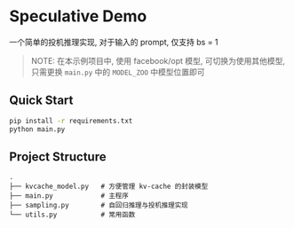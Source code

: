# Speculative Demo

一个简单的投机推理实现, 对于输入的 prompt, 仅支持 bs = 1

> NOTE: 在本示例项目中, 使用 facebook/opt 模型, 可切换为使用其他模型, 只需更换 `main.py` 中的 `MODEL_ZOO` 中模型位置即可

## Quick Start
```bash
pip install -r requirements.txt
python main.py
```

## Project Structure
```
.
├── kvcache_model.py   # 方便管理 kv-cache 的封装模型
├── main.py            # 主程序
├── sampling.py        # 自回归推理与投机推理实现
└── utils.py           # 常用函数
```